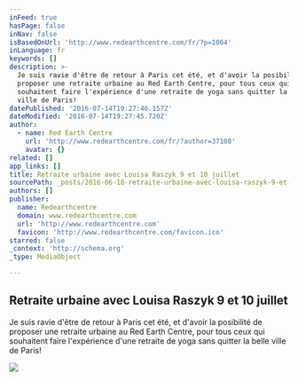```yaml
---
inFeed: true
hasPage: false
inNav: false
isBasedOnUrl: 'http://www.redearthcentre.com/fr/?p=1064'
inLanguage: fr
keywords: []
description: >-
  Je suis ravie d'être de retour à Paris cet été, et d'avoir la posibilité de
  proposer une retraite urbaine au Red Earth Centre, pour tous ceux qui
  souhaitent faire l'expérience d'une retraite de yoga sans quitter la belle
  ville de Paris!
datePublished: '2016-07-14T19:27:46.157Z'
dateModified: '2016-07-14T19:27:45.720Z'
author:
  - name: Red Earth Centre
    url: 'http://www.redearthcentre.com/fr/?author=37108'
    avatar: {}
related: []
app_links: []
title: Retraite urbaine avec Louisa Raszyk 9 et 10 juillet
sourcePath: _posts/2016-06-18-retraite-urbaine-avec-louisa-raszyk-9-et-10-juillet.md
authors: []
publisher:
  name: Redearthcentre
  domain: www.redearthcentre.com
  url: 'http://www.redearthcentre.com'
  favicon: 'http://www.redearthcentre.com/favicon.ico'
starred: false
_context: 'http://schema.org'
_type: MediaObject

---
```

<article style=""><h1>Retraite urbaine avec Louisa Raszyk 9 et 10 juillet</h1><p>Je suis ravie d'être de retour à Paris cet été, et d'avoir la posibilité de proposer une retraite urbaine au Red Earth Centre, pour tous ceux qui souhaitent faire l'expérience d'une retraite de yoga sans quitter la belle ville de Paris!</p><img src="https://imgflo.herokuapp.com/graph/vahj1ThiexotieMo/8fbb58fd3e44595d73b1a530a8c818e5/noop.jpg?input=http%3A%2F%2Fwww.redearthcentre.com%2Ffr%2Fwp-content%2Fuploads%2F2015%2F08%2F2015-02-22-14.27.33-e1438604732300.jpg" /></article>
